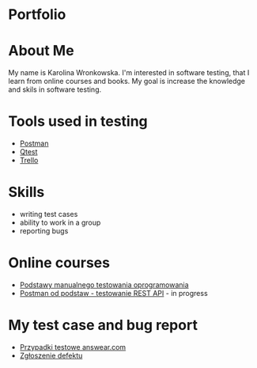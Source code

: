 # Portfolio
# About Me
My name is Karolina Wronkowska. I'm interested in software testing, that I learn from online courses and books. 
My goal is increase the knowledge and skils in software testing. 
# Tools used in testing
* [Postman](https://www.postman.com/)
* [Qtest](https://www.tricentis.com/software-testing-tool-trial-demo/qtest-trial/)
* [Trello](https://trello.com/pl)
# Skills
* writing test cases
* ability to work in a group
* reporting bugs
# Online courses
* [Podstawy manualnego testowania oprogramowania](https://www.udemy.com/course/kurs-testowania-oprogramowania/)
* [Postman od podstaw - testowanie REST API](https://www.udemy.com/course/postman-od-podstaw-testowanie-rest-api/) - in progress
# My test case and bug report
* [Przypadki testowe answear.com](https://docs.google.com/spreadsheets/d/1sRgCFwdGwIFwNfRu0qCnwHhLu-2MWtsJ/edit?usp=sharing&ouid=113400306284042956553&rtpof=true&sd=true)
* [Zgłoszenie defektu](https://docs.google.com/document/d/1Lk1_5fJrYKjgAAaNwknVgO7VUE91305Q/edit?usp=sharing&ouid=113400306284042956553&rtpof=true&sd=true)





